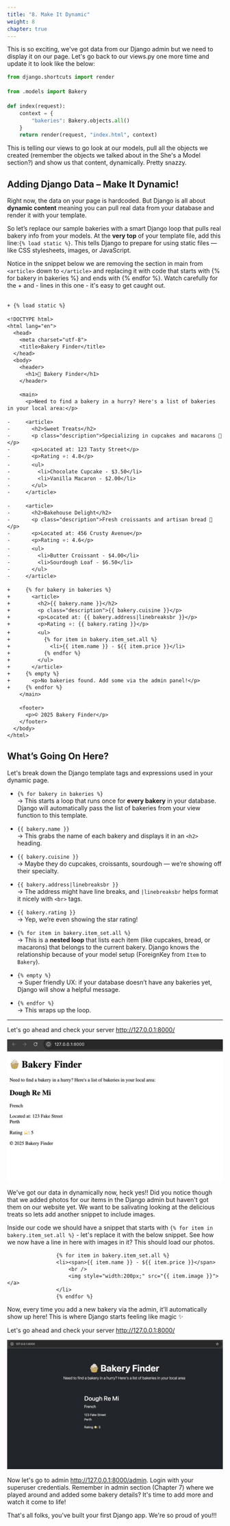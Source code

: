 ```yaml
---
title: "8. Make It Dynamic"
weight: 8
chapter: true
---
```


This is so exciting, we've got data from our Django admin but we need to display it on our page. Let's go back to our views.py one more time and update it to look like the below:

```python
from django.shortcuts import render

from .models import Bakery

def index(request):
    context = {
        "bakeries": Bakery.objects.all()
    }
    return render(request, "index.html", context)

```

This is telling our views to go look at our models, pull all the objects we created (remember the objects we talked about in the She's a Model section?) and show us that content, dynamically. Pretty snazzy.



## Adding Django Data – Make It Dynamic!

Right now, the data on your page is hardcoded. But Django is all about **dynamic content** meaning you can pull real data from your database and render it with your template.

So let’s replace our sample bakeries with a smart Django loop that pulls real bakery info from your models. At the **very top** of your template file, add this line:`{% load static %}`.
This tells Django to prepare for using static files — like CSS stylesheets, images, or JavaScript. 

Notice in the snippet below we are removing the section in main from `<article>` down to `</article>` and replacing it with code that starts with {% for bakery in bakeries %} and ends with {% endfor %}. Watch carefully for the + and - lines in this one - it's easy to get caught out.

```django

+ {% load static %}

<!DOCTYPE html>
<html lang="en">
  <head>
    <meta charset="utf-8">
    <title>Bakery Finder</title>
  </head>
  <body>
    <header>
      <h1>🧁 Bakery Finder</h1>
    </header>

    <main>
      <p>Need to find a bakery in a hurry? Here's a list of bakeries in your local area:</p>

-     <article>
-       <h2>Sweet Treats</h2>
-       <p class="description">Specializing in cupcakes and macarons 🍰</p>
-       <p>Located at: 123 Tasty Street</p>
-       <p>Rating ⭐: 4.8</p>
-       <ul>
-         <li>Chocolate Cupcake - $3.50</li>
-         <li>Vanilla Macaron - $2.00</li>
-       </ul>
-     </article>

-     <article>
-       <h2>Bakehouse Delight</h2>
-       <p class="description">Fresh croissants and artisan bread 🥐</p>
-       <p>Located at: 456 Crusty Avenue</p>
-       <p>Rating ⭐: 4.6</p>
-       <ul>
-         <li>Butter Croissant - $4.00</li>
-         <li>Sourdough Loaf - $6.50</li>
-       </ul>
-     </article>

+     {% for bakery in bakeries %}
+       <article>
+         <h2>{{ bakery.name }}</h2>
+         <p class="description">{{ bakery.cuisine }}</p>
+         <p>Located at: {{ bakery.address|linebreaksbr }}</p>
+         <p>Rating ⭐: {{ bakery.rating }}</p>
+         <ul>
+           {% for item in bakery.item_set.all %}
+             <li>{{ item.name }} - ${{ item.price }}</li>
+           {% endfor %}
+         </ul>
+       </article>
+     {% empty %}
+       <p>No bakeries found. Add some via the admin panel!</p>
+     {% endfor %}
    </main>

    <footer>
      <p>© 2025 Bakery Finder</p>
    </footer>
  </body>
</html>

```



##  What’s Going On Here?

Let's break down the Django template tags and expressions used in your dynamic page.

- `{% for bakery in bakeries %}`  
  → This starts a loop that runs once for **every bakery** in your database. Django will automatically pass the list of bakeries from your view function to this template.

- `{{ bakery.name }}`  
  → This grabs the name of each bakery and displays it in an `<h2>` heading.

- `{{ bakery.cuisine }}`  
  → Maybe they do cupcakes, croissants, sourdough — we’re showing off their specialty.

- `{{ bakery.address|linebreaksbr }}`  
  → The address might have line breaks, and `|linebreaksbr` helps format it nicely with `<br>` tags.

- `{{ bakery.rating }}`  
  → Yep, we’re even showing the star rating!

- `{% for item in bakery.item_set.all %}`  
  → This is a **nested loop** that lists each item (like cupcakes, bread, or macarons) that belongs to the current bakery. Django knows the relationship because of your model setup (ForeignKey from `Item` to `Bakery`).

- `{% empty %}`  
  → Super friendly UX: if your database doesn’t have any bakeries yet, Django will show a helpful message.

- `{% endfor %}`  
  → This wraps up the loop.

---
Let's go ahead and check your server http://127.0.0.1:8000/


![dynamicdata](images/dynamic_data.png)

We've got our data in dynamically now, heck yes!! Did you notice though that we added photos for our items in the Django admin but haven't got them on our website yet. We want to be salivating looking at the delicious treats so lets add another snippet to include images.

Inside our code we should have a snippet that starts with `{% for item in bakery.item_set.all %}` - let's replace it with the below snippet. See how we now have a line in here with images in it? This should load our photos.

```django
                {% for item in bakery.item_set.all %}
                <li><span>{{ item.name }} - ${{ item.price }}</span>
                    <br />
                    <img style="width:200px;" src="{{ item.image }}"></a>
                </li>
                {% endfor %}
```

Now, every time you add a new bakery via the admin, it’ll automatically show up here! This is where Django starts feeling like magic ✨

Let's go ahead and check your server http://127.0.0.1:8000/ 


![bootstrapstyle](images/bootstrap_style.png)


Now let's go to admin http://127.0.0.1:8000/admin. Login with your superuser credentials. Remember in admin section (Chapter 7) where we played around and added some bakery details? It's time to add more and watch it come to life! 

That's all folks, you've built your first Django app. We're so proud of you!!!


